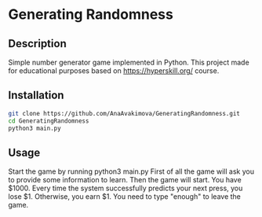 # Generating Randomness

## Description
Simple number generator game implemented in Python.
This project made for educational purposes based on https://hyperskill.org/ course.

## Installation
```sh
git clone https://github.com/AnaAvakimova/GeneratingRandomness.git
cd GeneratingRandomness
python3 main.py
```

## Usage
Start the game by running python3 main.py 
First of all the game will ask you to provide some information to learn. 
Then the game will start. You have $1000. Every time the system successfully predicts your next press, you lose $1.
Otherwise, you earn $1. You need to type "enough" to leave the game. 
